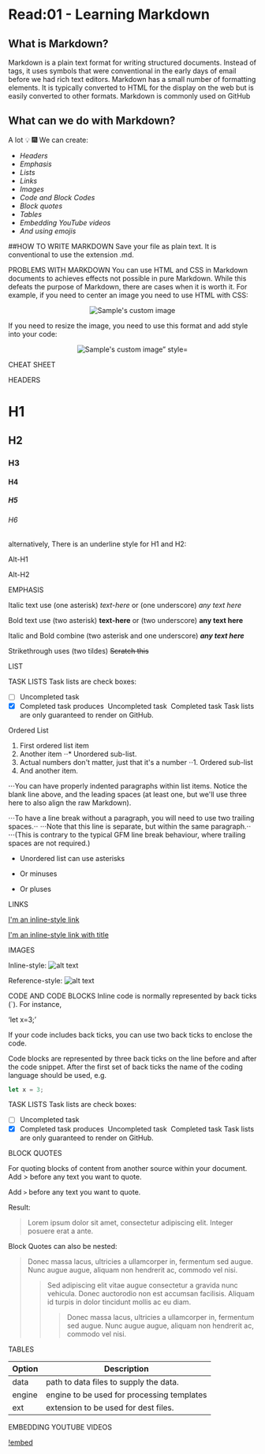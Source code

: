 # Read:01 - Learning Markdown
## What is Markdown?
Markdown is a plain text format for writing structured documents. Instead of tags, it uses symbols that were conventional in the early days of email before we had rich text editors.
Markdown has a small number of formatting elements. It is typically converted to HTML for the display on the web but is easily converted to other formats.
Markdown is commonly used on GitHub

## What can we do with Markdown?
A lot :bulb: :fireworks:
We can create:
- *Headers*
- *Emphasis*
- *Lists*
- *Links*
- *Images*
- *Code and Block Codes*
- *Block quotes*
- *Tables*
- *Embedding YouTube videos*
- *And using emojis*


##HOW TO WRITE MARKDOWN
Save your file as plain text. It is conventional to use the extension .md.

PROBLEMS WITH MARKDOWN
You can use HTML and CSS in Markdown documents to achieves effects not possible in pure Markdown. While this defeats the purpose of Markdown, there are cases when it is worth it.
For example, if you need to center an image you need to use HTML with CSS:
<p align="center">
  <img src=“IMAGE URL GOES IN HERE” alt="Sample's custom image"/>
</p>

If you need to resize the image, you need to use this format and add style into your code:

<p align="center">
  <img src=“IMAGE URL GOES IN HERE” alt="Sample's custom image” style="width:200px;height:200px;"
/>
</p>

CHEAT SHEET

HEADERS

# H1
## H2
### H3
#### H4
##### H5
###### H6

alternatively, There is an underline style for H1 and H2:

Alt-H1

Alt-H2

EMPHASIS

Italic text use (one asterisk) *text-here* or (one underscore) _any text here_ 

Bold text use (two asterisk) **text-here** or (two underscore) __any text here__

Italic and Bold combine (two asterisk and one underscore) **_any text here_**

Strikethrough uses (two tildes) ~~Scratch this~~

LIST

TASK LISTS
Task lists are check boxes:
- [ ] Uncompleted task
- [x] Completed task
produces
	 Uncompleted task
	 Completed task
Task lists are only guaranteed to render on GitHub.

Ordered List
1. First ordered list item
2. Another item
⋅⋅* Unordered sub-list. 
1. Actual numbers don't matter, just that it's a number
⋅⋅1. Ordered sub-list
4. And another item.

⋅⋅⋅You can have properly indented paragraphs within list items. Notice the blank line above, and the leading spaces (at least one, but we'll use three here to also align the raw Markdown).

⋅⋅⋅To have a line break without a paragraph, you will need to use two trailing spaces.⋅⋅
⋅⋅⋅Note that this line is separate, but within the same paragraph.⋅⋅
⋅⋅⋅(This is contrary to the typical GFM line break behaviour, where trailing spaces are not required.)

* Unordered list can use asterisks
- Or minuses
+ Or pluses

LINKS

[I'm an inline-style link](https://www.google.com)

[I'm an inline-style link with title](https://www.google.com "Google's Homepage")

IMAGES

Inline-style: 
![alt text](https://encrypted-tbn0.gstatic.com/images?q=tbn:ANd9GcSsyWFeITOgvS-cjYLOfBLkP4dTjxW4NMi86ePy0v3zniYJo1Rm&s "Camera Title Text 1")

Reference-style: 
![alt text][logo]

[logo]: https://encrypted-tbn0.gstatic.com/images?q=tbn:ANd9GcSsyWFeITOgvS-cjYLOfBLkP4dTjxW4NMi86ePy0v3zniYJo1Rm&s "Camera Title Text 2"

CODE AND CODE BLOCKS
Inline code is normally represented by back ticks (`). For instance,

‘let x=3;’

If your code includes back ticks, you can use two back ticks to enclose the code.

Code blocks are represented by three back ticks on the line before and after the code snippet. After the first set of back ticks the name of the coding language should be used, e.g.

```javascript
let x = 3;
```

TASK LISTS
Task lists are check boxes:
- [ ] Uncompleted task
- [x] Completed task
produces
	 Uncompleted task
	 Completed task
Task lists are only guaranteed to render on GitHub.

BLOCK QUOTES

For quoting blocks of content from another source within your document.
Add > before any text you want to quote.

Add `>` before any text you want to quote.

Result:

>Lorem ipsum dolor sit amet, consectetur adipiscing elit. Integer posuere erat a ante.

Block Quotes can also be nested:

> Donec massa lacus, ultricies a ullamcorper in, fermentum sed augue.
Nunc augue augue, aliquam non hendrerit ac, commodo vel nisi.
>> Sed adipiscing elit vitae augue consectetur a gravida nunc vehicula. Donec auctorodio non est accumsan facilisis. Aliquam id turpis in dolor tincidunt mollis ac eu diam.
>>> Donec massa lacus, ultricies a ullamcorper in, fermentum sed augue.
Nunc augue augue, aliquam non hendrerit ac, commodo vel nisi.


TABLES 

| __Option__ | __Description__                            |
|------------|--------------------------------------------|
| data       | path to data files to supply the data.     |
| engine     | engine to be used for processing templates |
| ext        | extension to be used for dest files.       |


EMBEDDING YOUTUBE VIDEOS

[!embed](https://www.youtube.com/watch?v=vq2jYFZVMDA)
